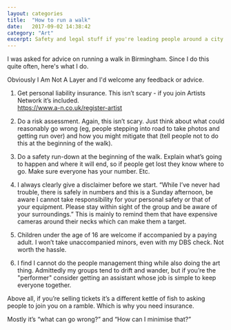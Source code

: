 ```yaml
---
layout: categories
title:  "How to run a walk"
date:   2017-09-02 14:38:42
category: "Art"
excerpt: Safety and legal stuff if you're leading people around a city. 
---
```


I was asked for advice on running a walk in Birmingham. Since I do this quite often, here's what I do. 

Obviously I Am Not A Layer and I'd welcome any feedback or advice. 

1) Get personal liability insurance. This isn’t scary - if you join Artists Network it’s included.   
https://www.a-n.co.uk/register-artist

2) Do a risk assessment. Again, this isn’t scary. Just think about what could reasonably go wrong (eg, people stepping into road to take photos and getting run over) and how you might mitigate that (tell people not to do this at the beginning of the walk). 

3) Do a safety run-down at the beginning of the walk. Explain what’s going to happen and where it will end, so if people get lost they know where to go. Make sure everyone has your number. Etc.

4) I always clearly give a disclaimer before we start. “While I’ve never had trouble, there is safely in numbers and this is a Sunday afternoon, be aware I cannot take responsibility for your personal safety or that of your equipment. Please stay within sight of the group and be aware of your surroundings.” This is mainly to remind them that have expensive cameras around their necks which can make them a target.

5) Children under the age of 16 are welcome if accompanied by a paying adult. I won’t take unaccompanied minors, even with my DBS check. Not worth the hassle. 

6) I find I cannot do the people management thing while also doing the art thing. Admittedly my groups tend to drift and wander, but if you’re the "performer" consider getting an assistant whose job is simple to keep everyone together. 

Above all, if you’re selling tickets it’s a different kettle of fish to asking people to join you on a ramble. Which is why you need insurance. 

Mostly it’s “what can go wrong?” and “How can I minimise that?”
